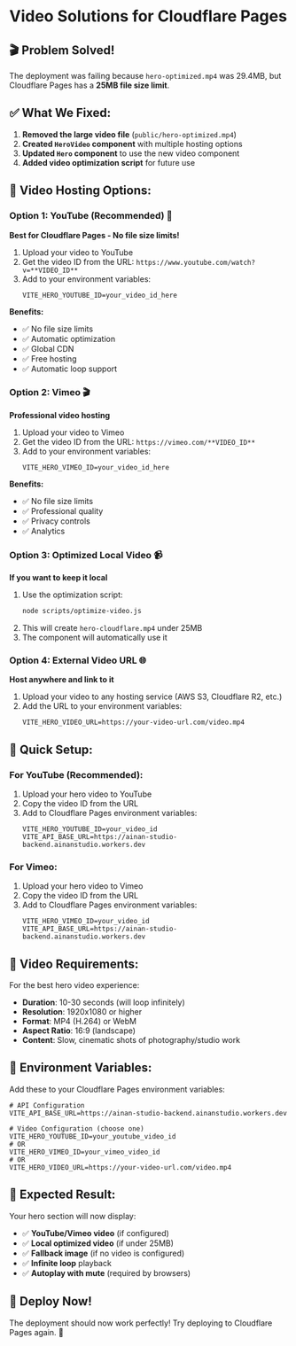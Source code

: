 # Video Solutions for Cloudflare Pages

## 🎬 Problem Solved!

The deployment was failing because `hero-optimized.mp4` was 29.4MB, but Cloudflare Pages has a **25MB file size limit**.

## ✅ What We Fixed:

1. **Removed the large video file** (`public/hero-optimized.mp4`)
2. **Created `HeroVideo` component** with multiple hosting options
3. **Updated `Hero` component** to use the new video component
4. **Added video optimization script** for future use

## 🎯 Video Hosting Options:

### Option 1: YouTube (Recommended) 🎥
**Best for Cloudflare Pages - No file size limits!**

1. Upload your video to YouTube
2. Get the video ID from the URL: `https://www.youtube.com/watch?v=**VIDEO_ID**`
3. Add to your environment variables:
   ```env
   VITE_HERO_YOUTUBE_ID=your_video_id_here
   ```

**Benefits:**
- ✅ No file size limits
- ✅ Automatic optimization
- ✅ Global CDN
- ✅ Free hosting
- ✅ Automatic loop support

### Option 2: Vimeo 🎬
**Professional video hosting**

1. Upload your video to Vimeo
2. Get the video ID from the URL: `https://vimeo.com/**VIDEO_ID**`
3. Add to your environment variables:
   ```env
   VITE_HERO_VIMEO_ID=your_video_id_here
   ```

**Benefits:**
- ✅ No file size limits
- ✅ Professional quality
- ✅ Privacy controls
- ✅ Analytics

### Option 3: Optimized Local Video 📹
**If you want to keep it local**

1. Use the optimization script:
   ```bash
   node scripts/optimize-video.js
   ```
2. This will create `hero-cloudflare.mp4` under 25MB
3. The component will automatically use it

### Option 4: External Video URL 🌐
**Host anywhere and link to it**

1. Upload your video to any hosting service (AWS S3, Cloudflare R2, etc.)
2. Add the URL to your environment variables:
   ```env
   VITE_HERO_VIDEO_URL=https://your-video-url.com/video.mp4
   ```

## 🚀 Quick Setup:

### For YouTube (Recommended):
1. Upload your hero video to YouTube
2. Copy the video ID from the URL
3. Add to Cloudflare Pages environment variables:
   ```
   VITE_HERO_YOUTUBE_ID=your_video_id
   VITE_API_BASE_URL=https://ainan-studio-backend.ainanstudio.workers.dev
   ```

### For Vimeo:
1. Upload your hero video to Vimeo
2. Copy the video ID from the URL
3. Add to Cloudflare Pages environment variables:
   ```
   VITE_HERO_VIMEO_ID=your_video_id
   VITE_API_BASE_URL=https://ainan-studio-backend.ainanstudio.workers.dev
   ```

## 🎨 Video Requirements:

For the best hero video experience:
- **Duration**: 10-30 seconds (will loop infinitely)
- **Resolution**: 1920x1080 or higher
- **Format**: MP4 (H.264) or WebM
- **Aspect Ratio**: 16:9 (landscape)
- **Content**: Slow, cinematic shots of photography/studio work

## 🔧 Environment Variables:

Add these to your Cloudflare Pages environment variables:

```env
# API Configuration
VITE_API_BASE_URL=https://ainan-studio-backend.ainanstudio.workers.dev

# Video Configuration (choose one)
VITE_HERO_YOUTUBE_ID=your_youtube_video_id
# OR
VITE_HERO_VIMEO_ID=your_vimeo_video_id
# OR
VITE_HERO_VIDEO_URL=https://your-video-url.com/video.mp4
```

## 🎯 Expected Result:

Your hero section will now display:
- ✅ **YouTube/Vimeo video** (if configured)
- ✅ **Local optimized video** (if under 25MB)
- ✅ **Fallback image** (if no video is configured)
- ✅ **Infinite loop** playback
- ✅ **Autoplay with mute** (required by browsers)

## 🚀 Deploy Now!

The deployment should now work perfectly! Try deploying to Cloudflare Pages again. 🎉
